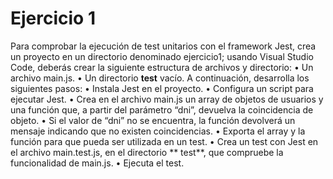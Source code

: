 # Ejercicio 1

Para comprobar la ejecución de test unitarios con el framework Jest,
crea un proyecto en un directorio denominado ejercicio1; usando Visual Studio Code, deberás crear la siguiente estructura de archivos y
directorio:
• Un archivo main.js.
• Un directorio **test** vacío.
A continuación, desarrolla los siguientes pasos:
• Instala Jest en el proyecto.
• Configura un script para ejecutar Jest.
• Crea en el archivo main.js un array de objetos de usuarios y una
función que, a partir del parámetro “dni”, devuelva la coincidencia
de objeto.
• Si el valor de “dni” no se encuentra, la función devolverá un mensaje
indicando que no existen coincidencias.
• Exporta el array y la función para que pueda ser utilizada en un test.
• Crea un test con Jest en el archivo main.test.js, en el directorio **
test**, que compruebe la funcionalidad de main.js.
• Ejecuta el test.
